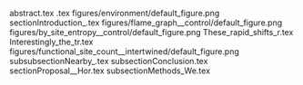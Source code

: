 abstract.tex
.tex
figures/environment/default_figure.png
sectionIntroduction_.tex
figures/flame_graph__control/default_figure.png
figures/by_site_entropy__control/default_figure.png
These_rapid_shifts_r.tex
Interestingly_the_tr.tex
figures/functional_site_count__intertwined/default_figure.png
subsubsectionNearby_.tex
subsectionConclusion.tex
sectionProposal__Hor.tex
subsectionMethods_We.tex

